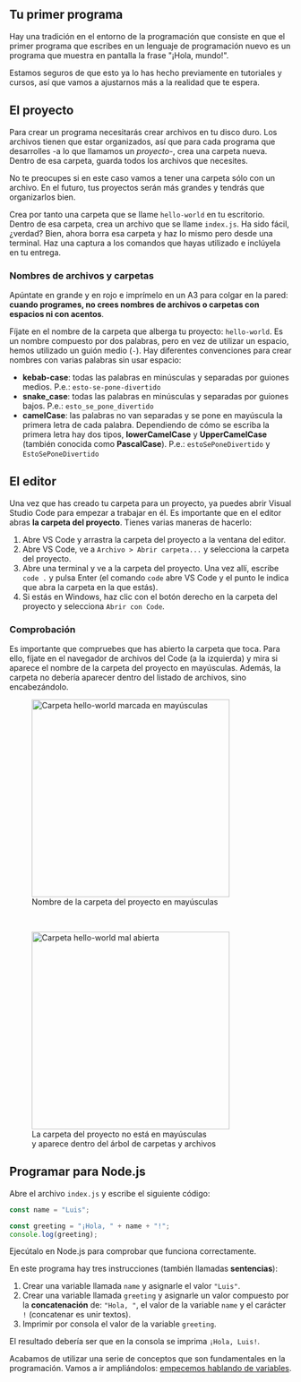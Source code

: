 ## Tu primer programa

Hay una tradición en el entorno de la programación que consiste en que el primer programa que escribes en un lenguaje de programación nuevo es un programa que muestra en pantalla la frase "¡Hola, mundo!".

Estamos seguros de que esto ya lo has hecho previamente en tutoriales y cursos, así que vamos a ajustarnos más a la realidad que te espera.

## El proyecto

Para crear un programa necesitarás crear archivos en tu disco duro. Los archivos tienen que estar organizados, así que para cada programa que desarrolles -a lo que llamamos un _proyecto_-, crea una carpeta nueva. Dentro de esa carpeta, guarda todos los archivos que necesites.

No te preocupes si en este caso vamos a tener una carpeta sólo con un archivo. En el futuro, tus proyectos serán más grandes y tendrás que organizarlos bien.

Crea por tanto una carpeta que se llame `hello-world` en tu escritorio. Dentro de esa carpeta, crea un archivo que se llame `index.js`. Ha sido fácil, ¿verdad? Bien, ahora borra esa carpeta y haz lo mismo pero desde una terminal. Haz una captura a los comandos que hayas utilizado e inclúyela en tu entrega.

<div class="featured">
  <h3>Nombres de archivos y carpetas</h3>

<p>Apúntate en grande y en rojo e imprímelo en un A3 para colgar en la pared: <strong>cuando programes, no crees nombres de archivos o carpetas con espacios ni con acentos</strong>.</p>

<p>Fíjate en el nombre de la carpeta que alberga tu proyecto: <code>hello-world</code>. Es un nombre compuesto por dos palabras, pero en vez de utilizar un espacio, hemos utilizado un guión medio (<code>-</code>). Hay diferentes convenciones para crear nombres con varias palabras sin usar espacio:</p>

- **kebab-case**: todas las palabras en minúsculas y separadas por guiones medios. P.e.: `esto-se-pone-divertido`
- **snake_case**: todas las palabras en minúsculas y separadas por guiones bajos. P.e.: `esto_se_pone_divertido`
- **camelCase**: las palabras no van separadas y se pone en mayúscula la primera letra de cada palabra. Dependiendo de cómo se escriba la primera letra hay dos tipos, **lowerCamelCase** y **UpperCamelCase** (también conocida como **PascalCase**). P.e.: `estoSePoneDivertido` y `EstoSePoneDivertido`

</div>

## El editor

Una vez que has creado tu carpeta para un proyecto, ya puedes abrir Visual Studio Code para empezar a trabajar en él. Es importante que en el editor abras **la carpeta del proyecto**. Tienes varias maneras de hacerlo:

1. Abre VS Code y arrastra la carpeta del proyecto a la ventana del editor.
2. Abre VS Code, ve a `Archivo > Abrir carpeta...` y selecciona la carpeta del proyecto.
3. Abre una terminal y ve a la carpeta del proyecto. Una vez allí, escribe `code .` y pulsa Enter (el comando `code` abre VS Code y el punto le indica que abra la carpeta en la que estás).
4. Si estás en Windows, haz clic con el botón derecho en la carpeta del proyecto y selecciona `Abrir con Code`.

<div class="featured">
  <h3>Comprobación</h3>

  <p>Es importante que compruebes que has abierto la carpeta que toca. Para ello, fíjate en el navegador de archivos del Code (a la izquierda) y mira si aparece el nombre de la carpeta del proyecto en mayúsculas. Además, la carpeta no debería aparecer dentro del listado de archivos, sino encabezándolo.</p>

  <figure class="picture">
    <img src="/images/folder-hello-world.png" alt="Carpeta hello-world marcada en mayúsculas" width="353" />
    <figcaption>Nombre de la carpeta del proyecto en mayúsculas</figcaption>
  </figure>

  <p>&nbsp;</p>

  <figure class="picture">
    <img src="/images/folder-hello-world-error.png" alt="Carpeta hello-world mal abierta" width="353" />
    <figcaption>La carpeta del proyecto no está en mayúsculas<br />y aparece dentro del árbol de carpetas y archivos</figcaption>
  </figure>  
</div>

## Programar para Node.js

Abre el archivo `index.js` y escribe el siguiente código:

```javascript
const name = "Luis";

const greeting = "¡Hola, " + name + "!";
console.log(greeting);
```

Ejecútalo en Node.js para comprobar que funciona correctamente.

En este programa hay tres instrucciones (también llamadas **sentencias**):

1. Crear una variable llamada `name` y asignarle el valor `"Luis"`.
2. Crear una variable llamada `greeting` y asignarle un valor compuesto por la **concatenación** de: `"Hola, "`, el valor de la variable `name` y el carácter `!` (concatenar es unir textos).
3. Imprimir por consola el valor de la variable `greeting`.

El resultado debería ser que en la consola se imprima `¡Hola, Luis!`.

Acabamos de utilizar una serie de conceptos que son fundamentales en la programación. Vamos a ir ampliándolos: <a href="/challenge1/calentando-motores-js/variables">empecemos hablando de variables</a>.
